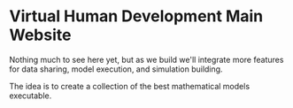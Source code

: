 # Virtual Human Development Main Website 

Nothing much to see here yet, but as we build we'll integrate
more features for data sharing, model execution, and simulation building. 

The idea is to create a collection of the best mathematical models executable. 